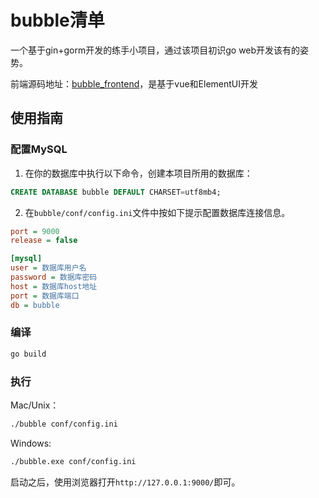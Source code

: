 # bubble清单

一个基于gin+gorm开发的练手小项目，通过该项目初识go web开发该有的姿势。

前端源码地址：[bubble_frontend](https://github.com/Q1mi/bubble_frontend)，是基于vue和ElementUI开发

## 使用指南

### 配置MySQL
1. 在你的数据库中执行以下命令，创建本项目所用的数据库：
```sql
CREATE DATABASE bubble DEFAULT CHARSET=utf8mb4;
```
2. 在`bubble/conf/config.ini`文件中按如下提示配置数据库连接信息。

```ini
port = 9000
release = false

[mysql]
user = 数据库用户名
password = 数据库密码
host = 数据库host地址
port = 数据库端口
db = bubble
```

### 编译
```bash
go build
```

### 执行

Mac/Unix：
```bash
./bubble conf/config.ini
```
Windows:
```bash
./bubble.exe conf/config.ini
```

启动之后，使用浏览器打开`http://127.0.0.1:9000/`即可。

